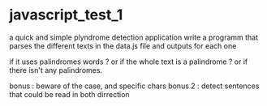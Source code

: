 # javascript_test_1
a quick and simple plyndrome detection application
write a programm that parses the different texts in the data.js file and outputs for each one

if it uses palindromes words ?
or
if the whole text is a palindrome ?
or
if there isn't any palindromes.

bonus : beware of the case, and specific chars
bonus 2 : detect sentences that could be read in both dirrection
